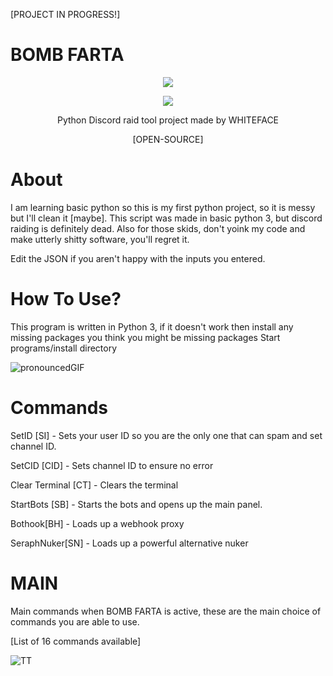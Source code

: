 [PROJECT IN PROGRESS!]

# BOMB FARTA

<p align="center">
<img src="https://img.shields.io/badge/Python-3_or_higher-blue" </a>
</p>

<p align="center">
<img src="https://github.com/BLOOD-FIST/BOMB-FARTA/assets/136256919/f7f7b5d0-fd20-432c-843c-f2bdebb24407" </a>
</p>

<p align="center">
Python Discord raid tool project made by WHITEFACE
</p>

<p align="center">
[OPEN-SOURCE]
</p>


# About

I am learning basic python so this is my first python project, so it is messy but I'll clean it [maybe].
This script was made in basic python 3, but discord raiding is definitely dead. 
Also for those skids, don't yoink my code and make utterly shitty software, you'll regret it.

Edit the JSON if you aren't happy with the inputs you entered.

# How To Use?

This program is written in Python 3,
if it doesn't work then install any missing packages you think you might be missing packages
Start programs/install directory

![pronouncedGIF](https://github.com/BLOOD-FIST/BOMB-FARTA/assets/136256919/fa6f7031-f6cc-4814-a367-37fcf36c42f2)

# Commands

SetID [SI] - Sets your user ID so you are the only one that can spam and set channel ID. 

SetCID [CID] - Sets channel ID to ensure no error

Clear Terminal [CT] - Clears the terminal

StartBots [SB] - Starts the bots and opens up the main panel.

Bothook[BH] - Loads up a webhook proxy

SeraphNuker[SN] - Loads up a powerful alternative nuker


# MAIN

Main commands when BOMB FARTA is active, these are the main choice of commands you are able to use. 

[List of 16 commands available]

![TT](https://github.com/BLOOD-FIST/BOMB-FARTA/assets/136256919/8c2076ec-68f2-4f34-97f1-d76c45ea63e5)


